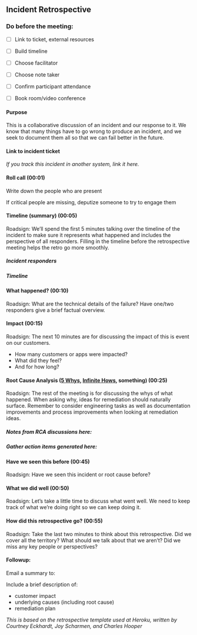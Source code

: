## Incident Retrospective

### Do before the meeting:
* [ ] Link to ticket, external resources
* [ ] Build timeline
* [ ] Choose facilitator
* [ ] Choose note taker
* [ ] Confirm participant attendance
* [ ] Book room/video conference


#### Purpose
This is a collaborative discussion of an incident and our response to it. We know that many things have to go wrong to produce an incident, and we seek to document them all so that we can fail better in the future.


#### Link to incident ticket 
*If you track this incident in another system, link it here.*


#### Roll call (00:01)
Write down the people who are present

If critical people are missing, deputize someone to try to engage them


#### Timeline (summary) (00:05)
Roadsign: We’ll spend the first 5 minutes talking over the timeline of the incident to make sure it represents what happened and includes the perspective of all responders.
Filling in the timeline before the retrospective meeting helps the retro go more smoothly.


##### Incident responders 
<responders>


##### Timeline
<timeline>


#### What happened? (00:10)
Roadsign: What are the technical details of the failure? Have one/two responders give a brief factual overview.


#### Impact (00:15)
Roadsign: The next 10 minutes are for discussing the impact of this is event on our customers.

* How many customers or apps were impacted?
* What did they feel?
* And for how long?


#### Root Cause Analysis ([5 Whys](https://en.m.wikipedia.org/wiki/5_Whys), [Infinite Hows](https://www.oreilly.com/ideas/the-infinite-hows), something) (00:25)
Roadsign: The rest of the meeting is for discussing the whys of what happened.  When asking why, ideas for remediation should naturally surface.  Remember to consider engineering tasks as well as documentation improvements and process improvements when looking at remediation ideas.  

##### Notes from RCA discussions here:


##### Gather action items generated here:


#### Have we seen this before (00:45)
Roadsign: Have we seen this incident or root cause before?


#### What we did well (00:50)
Roadsign: Let’s take a little time to discuss what went well.  We need to keep track of what we’re doing right so we can keep doing it.


#### How did this retrospective go? (00:55)
Roadsign: Take the last two minutes to think about this retrospective.  Did we cover all the territory?  What should we talk about that we aren’t?  Did we miss any key people or perspectives?


#### Followup:
Email a summary to: <your group>

Include a brief description of:
* customer impact
* underlying causes (including root cause)
* remediation plan


*This is based on the retrospective template used at Heroku, written by Courtney Eckhardt, Joy Scharmen, and Charles Hooper*
